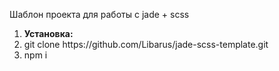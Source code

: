 Шаблон проекта для работы с jade + scss

<ol>
    <li><strong>Установка:</strong></li>
    <li>git clone https://github.com/Libarus/jade-scss-template.git</li>
    <li>npm i</li>
</ol>
